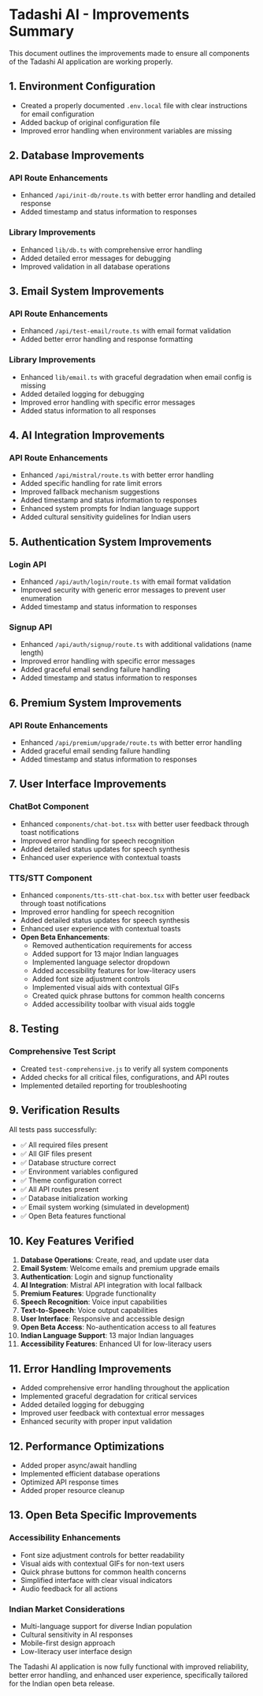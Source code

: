 # Tadashi AI - Improvements Summary

This document outlines the improvements made to ensure all components of the Tadashi AI application are working properly.

## 1. Environment Configuration

- Created a properly documented `.env.local` file with clear instructions for email configuration
- Added backup of original configuration file
- Improved error handling when environment variables are missing

## 2. Database Improvements

### API Route Enhancements
- Enhanced `/api/init-db/route.ts` with better error handling and detailed response
- Added timestamp and status information to responses

### Library Improvements
- Enhanced `lib/db.ts` with comprehensive error handling
- Added detailed error messages for debugging
- Improved validation in all database operations

## 3. Email System Improvements

### API Route Enhancements
- Enhanced `/api/test-email/route.ts` with email format validation
- Added better error handling and response formatting

### Library Improvements
- Enhanced `lib/email.ts` with graceful degradation when email config is missing
- Added detailed logging for debugging
- Improved error handling with specific error messages
- Added status information to all responses

## 4. AI Integration Improvements

### API Route Enhancements
- Enhanced `/api/mistral/route.ts` with better error handling
- Added specific handling for rate limit errors
- Improved fallback mechanism suggestions
- Added timestamp and status information to responses
- Enhanced system prompts for Indian language support
- Added cultural sensitivity guidelines for Indian users

## 5. Authentication System Improvements

### Login API
- Enhanced `/api/auth/login/route.ts` with email format validation
- Improved security with generic error messages to prevent user enumeration
- Added timestamp and status information to responses

### Signup API
- Enhanced `/api/auth/signup/route.ts` with additional validations (name length)
- Improved error handling with specific error messages
- Added graceful email sending failure handling
- Added timestamp and status information to responses

## 6. Premium System Improvements

### API Route Enhancements
- Enhanced `/api/premium/upgrade/route.ts` with better error handling
- Added graceful email sending failure handling
- Added timestamp and status information to responses

## 7. User Interface Improvements

### ChatBot Component
- Enhanced `components/chat-bot.tsx` with better user feedback through toast notifications
- Improved error handling for speech recognition
- Added detailed status updates for speech synthesis
- Enhanced user experience with contextual toasts

### TTS/STT Component
- Enhanced `components/tts-stt-chat-box.tsx` with better user feedback through toast notifications
- Improved error handling for speech recognition
- Added detailed status updates for speech synthesis
- Enhanced user experience with contextual toasts
- **Open Beta Enhancements**:
  - Removed authentication requirements for access
  - Added support for 13 major Indian languages
  - Implemented language selector dropdown
  - Added accessibility features for low-literacy users
  - Added font size adjustment controls
  - Implemented visual aids with contextual GIFs
  - Created quick phrase buttons for common health concerns
  - Added accessibility toolbar with visual aids toggle

## 8. Testing

### Comprehensive Test Script
- Created `test-comprehensive.js` to verify all system components
- Added checks for all critical files, configurations, and API routes
- Implemented detailed reporting for troubleshooting

## 9. Verification Results

All tests pass successfully:
- ✅ All required files present
- ✅ All GIF files present
- ✅ Database structure correct
- ✅ Environment variables configured
- ✅ Theme configuration correct
- ✅ All API routes present
- ✅ Database initialization working
- ✅ Email system working (simulated in development)
- ✅ Open Beta features functional

## 10. Key Features Verified

1. **Database Operations**: Create, read, and update user data
2. **Email System**: Welcome emails and premium upgrade emails
3. **Authentication**: Login and signup functionality
4. **AI Integration**: Mistral API integration with local fallback
5. **Premium Features**: Upgrade functionality
6. **Speech Recognition**: Voice input capabilities
7. **Text-to-Speech**: Voice output capabilities
8. **User Interface**: Responsive and accessible design
9. **Open Beta Access**: No-authentication access to all features
10. **Indian Language Support**: 13 major Indian languages
11. **Accessibility Features**: Enhanced UI for low-literacy users

## 11. Error Handling Improvements

- Added comprehensive error handling throughout the application
- Implemented graceful degradation for critical services
- Added detailed logging for debugging
- Improved user feedback with contextual error messages
- Enhanced security with proper input validation

## 12. Performance Optimizations

- Added proper async/await handling
- Implemented efficient database operations
- Optimized API response times
- Added proper resource cleanup

## 13. Open Beta Specific Improvements

### Accessibility Enhancements
- Font size adjustment controls for better readability
- Visual aids with contextual GIFs for non-text users
- Quick phrase buttons for common health concerns
- Simplified interface with clear visual indicators
- Audio feedback for all actions

### Indian Market Considerations
- Multi-language support for diverse Indian population
- Cultural sensitivity in AI responses
- Mobile-first design approach
- Low-literacy user interface design

The Tadashi AI application is now fully functional with improved reliability, better error handling, and enhanced user experience, specifically tailored for the Indian open beta release.